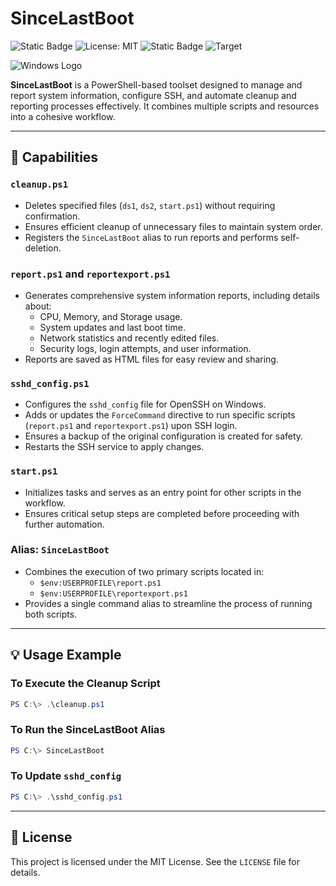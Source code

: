 # **SinceLastBoot**

![Static Badge](https://img.shields.io/badge/Author-Jgooch-1F4D37)
![License: MIT](https://img.shields.io/badge/License-MIT-blue.svg)
![Static Badge](https://img.shields.io/badge/Distribution-npm-orange)
![Target](https://img.shields.io/badge/Target-Microsoft%20Windows%2011%20Professional-357EC7)

![Windows Logo](https://encrypted-tbn0.gstatic.com/images?q=tbn:ANd9GcToJdo1ENov4AmAmS1VxCUWba1ylMODgf3KMA&s)

**SinceLastBoot** is a PowerShell-based toolset designed to manage and report system information, configure SSH, and automate cleanup and reporting processes effectively. It combines multiple scripts and resources into a cohesive workflow.

---

## 🚀 **Capabilities**

### **`cleanup.ps1`**
- Deletes specified files (`ds1`, `ds2`, `start.ps1`) without requiring confirmation.
- Ensures efficient cleanup of unnecessary files to maintain system order.
- Registers the `SinceLastBoot` alias to run reports and performs self-deletion.

### **`report.ps1` and `reportexport.ps1`**
- Generates comprehensive system information reports, including details about:
  - CPU, Memory, and Storage usage.
  - System updates and last boot time.
  - Network statistics and recently edited files.
  - Security logs, login attempts, and user information.
- Reports are saved as HTML files for easy review and sharing.

### **`sshd_config.ps1`**
- Configures the `sshd_config` file for OpenSSH on Windows.
- Adds or updates the `ForceCommand` directive to run specific scripts (`report.ps1` and `reportexport.ps1`) upon SSH login.
- Ensures a backup of the original configuration is created for safety.
- Restarts the SSH service to apply changes.

### **`start.ps1`**
- Initializes tasks and serves as an entry point for other scripts in the workflow.
- Ensures critical setup steps are completed before proceeding with further automation.

### **Alias: `SinceLastBoot`**
- Combines the execution of two primary scripts located in:
  - `$env:USERPROFILE\report.ps1`
  - `$env:USERPROFILE\reportexport.ps1`
- Provides a single command alias to streamline the process of running both scripts.

---

## 💡 **Usage Example**

### To Execute the Cleanup Script
```powershell
PS C:\> .\cleanup.ps1
```

### To Run the SinceLastBoot Alias
```powershell
PS C:\> SinceLastBoot
```

### To Update `sshd_config`
```powershell
PS C:\> .\sshd_config.ps1
```

---

## 📄 **License**
This project is licensed under the MIT License. See the `LICENSE` file for details.
